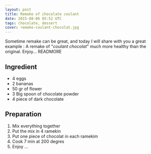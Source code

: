 ```yaml
---
layout: post
title: Remake of chocolate coulant
date: 2015-08-06 05:52 UTC
tags: chocolate, dessert
cover: remake-coulant-chocolat.jpg
---
```


Sometime remake can be great, and today I will share with you a great example : A remake of "*coulant chocolat*" much more healthy than the original. Enjoy...
READMORE
## Ingredient

- 4 eggs
- 2 bananas
- 50 gr of flower
- 3 Big spoon of chocolate powder
- 4 piece of dark chocolate

## Preparation

1. Mix everything together
2. Put the mix in 4 ramekin
3. Put one piece of chocolat in each ramekim
4. Cook 7 min at 200 degres
5. Enjoy ...